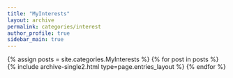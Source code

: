 ```yaml
---
title: "MyInterests"
layout: archive
permalink: categories/interest
author_profile: true
sidebar_main: true
---
```


{% assign posts = site.categories.MyInterests %}
{% for post in posts %} {% include archive-single2.html type=page.entries_layout %} {% endfor %}